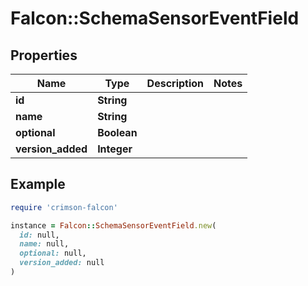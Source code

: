 # Falcon::SchemaSensorEventField

## Properties

| Name | Type | Description | Notes |
| ---- | ---- | ----------- | ----- |
| **id** | **String** |  |  |
| **name** | **String** |  |  |
| **optional** | **Boolean** |  |  |
| **version_added** | **Integer** |  |  |

## Example

```ruby
require 'crimson-falcon'

instance = Falcon::SchemaSensorEventField.new(
  id: null,
  name: null,
  optional: null,
  version_added: null
)
```

